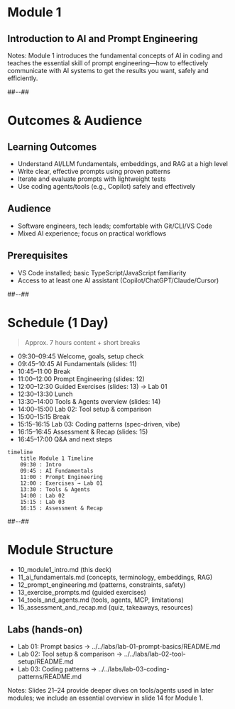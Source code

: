 <!-- .slide: class="transition bg-blue" -->

# Module 1

## Introduction to AI and Prompt Engineering

Notes:
Module 1 introduces the fundamental concepts of AI in coding and teaches the essential skill of prompt engineering—how to effectively communicate with AI systems to get the results you want, safely and efficiently.

##--##

<!-- .slide -->

# Outcomes & Audience

## Learning Outcomes
- Understand AI/LLM fundamentals, embeddings, and RAG at a high level
- Write clear, effective prompts using proven patterns
- Iterate and evaluate prompts with lightweight tests
- Use coding agents/tools (e.g., Copilot) safely and effectively

## Audience
- Software engineers, tech leads; comfortable with Git/CLI/VS Code
- Mixed AI experience; focus on practical workflows

## Prerequisites
- VS Code installed; basic TypeScript/JavaScript familiarity
- Access to at least one AI assistant (Copilot/ChatGPT/Claude/Cursor)

##--##

<!-- .slide -->

# Schedule (1 Day)

> Approx. 7 hours content + short breaks

- 09:30–09:45 Welcome, goals, setup check
- 09:45–10:45 AI Fundamentals (slides: 11)
- 10:45–11:00 Break
- 11:00–12:00 Prompt Engineering (slides: 12)
- 12:00–12:30 Guided Exercises (slides: 13) → Lab 01
- 12:30–13:30 Lunch
- 13:30–14:00 Tools & Agents overview (slides: 14)
- 14:00–15:00 Lab 02: Tool setup & comparison
- 15:00–15:15 Break
- 15:15–16:15 Lab 03: Coding patterns (spec-driven, vibe)
- 16:15–16:45 Assessment & Recap (slides: 15)
- 16:45–17:00 Q&A and next steps

```mermaid
timeline
    title Module 1 Timeline
    09:30 : Intro
    09:45 : AI Fundamentals
    11:00 : Prompt Engineering
    12:00 : Exercises → Lab 01
    13:30 : Tools & Agents
    14:00 : Lab 02
    15:15 : Lab 03
    16:15 : Assessment & Recap
```

##--##

<!-- .slide -->

# Module Structure

- 10_module1_intro.md (this deck)
- 11_ai_fundamentals.md (concepts, terminology, embeddings, RAG)
- 12_prompt_engineering.md (patterns, constraints, safety)
- 13_exercise_prompts.md (guided exercises)
- 14_tools_and_agents.md (tools, agents, MCP, limitations)
- 15_assessment_and_recap.md (quiz, takeaways, resources)

## Labs (hands-on)
- Lab 01: Prompt basics → ../../labs/lab-01-prompt-basics/README.md
- Lab 02: Tool setup & comparison → ../../labs/lab-02-tool-setup/README.md
- Lab 03: Coding patterns → ../../labs/lab-03-coding-patterns/README.md

Notes:
Slides 21–24 provide deeper dives on tools/agents used in later modules; we include an essential overview in slide 14 for Module 1.
